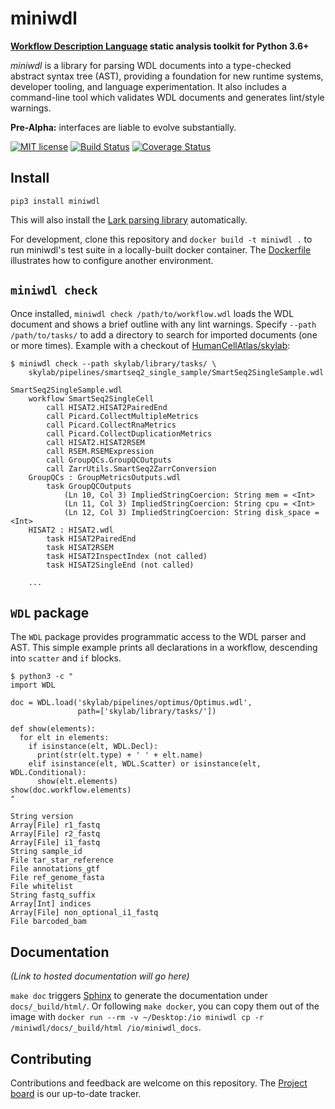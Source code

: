 # miniwdl
**[Workflow Description Language](http://openwdl.org/) static analysis toolkit for Python 3.6+**

*miniwdl* is a library for parsing WDL documents into a type-checked abstract syntax tree (AST), providing a foundation for new runtime systems, developer tooling, and language experimentation. It also includes a command-line tool which validates WDL documents and generates lint/style warnings.

**Pre-Alpha:** interfaces are liable to evolve substantially.

[![MIT license](https://img.shields.io/badge/license-MIT-brightgreen.svg)](https://github.com/chanzuckerberg/miniwdl/blob/master/LICENSE)
[![Build Status](https://travis-ci.org/chanzuckerberg/miniwdl.svg?branch=master)](https://travis-ci.org/chanzuckerberg/miniwdl) [![Coverage Status](https://coveralls.io/repos/github/chanzuckerberg/miniwdl/badge.svg?branch=master)](https://coveralls.io/github/chanzuckerberg/miniwdl?branch=master)

## Install

``pip3 install miniwdl``

This will also install the [Lark parsing library](https://github.com/lark-parser/lark) automatically. 

For development, clone this repository and ``docker build -t miniwdl .`` to run miniwdl's test suite in a locally-built docker container. The [Dockerfile](https://github.com/chanzuckerberg/miniwdl/blob/master/Dockerfile) illustrates how to configure another environment.


## `miniwdl check`

Once installed, ``miniwdl check /path/to/workflow.wdl`` loads the WDL document and shows a brief outline with any lint warnings. Specify ``--path /path/to/tasks/`` to add a directory to search for imported documents (one or more times). Example with a checkout of [HumanCellAtlas/skylab](https://github.com/HumanCellAtlas/skylab):

```
$ miniwdl check --path skylab/library/tasks/ \
    skylab/pipelines/smartseq2_single_sample/SmartSeq2SingleSample.wdl 

SmartSeq2SingleSample.wdl
    workflow SmartSeq2SingleCell
        call HISAT2.HISAT2PairedEnd
        call Picard.CollectMultipleMetrics
        call Picard.CollectRnaMetrics
        call Picard.CollectDuplicationMetrics
        call HISAT2.HISAT2RSEM
        call RSEM.RSEMExpression
        call GroupQCs.GroupQCOutputs
        call ZarrUtils.SmartSeq2ZarrConversion
    GroupQCs : GroupMetricsOutputs.wdl
        task GroupQCOutputs
            (Ln 10, Col 3) ImpliedStringCoercion: String mem = <Int>
            (Ln 11, Col 3) ImpliedStringCoercion: String cpu = <Int>
            (Ln 12, Col 3) ImpliedStringCoercion: String disk_space = <Int>
    HISAT2 : HISAT2.wdl
        task HISAT2PairedEnd
        task HISAT2RSEM
        task HISAT2InspectIndex (not called)
        task HISAT2SingleEnd (not called)

    ...
```

## `WDL` package

The `WDL` package provides programmatic access to the WDL parser and AST. This simple example prints all declarations in a workflow, descending into `scatter` and `if` blocks.

```
$ python3 -c "
import WDL

doc = WDL.load('skylab/pipelines/optimus/Optimus.wdl',
               path=['skylab/library/tasks/'])

def show(elements):
  for elt in elements:
    if isinstance(elt, WDL.Decl):
      print(str(elt.type) + ' ' + elt.name)
    elif isinstance(elt, WDL.Scatter) or isinstance(elt, WDL.Conditional):
      show(elt.elements)
show(doc.workflow.elements)
"

String version
Array[File] r1_fastq
Array[File] r2_fastq
Array[File] i1_fastq
String sample_id
File tar_star_reference
File annotations_gtf
File ref_genome_fasta
File whitelist
String fastq_suffix
Array[Int] indices
Array[File] non_optional_i1_fastq
File barcoded_bam
```

## Documentation

*(Link to hosted documentation will go here)*

`make doc` triggers [Sphinx](http://www.sphinx-doc.org/en/stable/) to generate the documentation under `docs/_build/html/`. Or following `make docker`, you can copy them out of the image with `docker run --rm -v ~/Desktop:/io miniwdl cp -r /miniwdl/docs/_build/html /io/miniwdl_docs`.

## Contributing

Contributions and feedback are welcome on this repository. The [Project board](https://github.com/chanzuckerberg/miniwdl/projects/1) is our up-to-date tracker.

